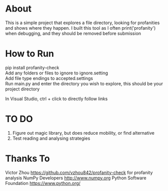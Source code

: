 # About
This is a simple project that explores a file directory, looking for profanities
and shows where they happen.
I built this tool as I often print('profanity') when debugging, and they should be removed before submission

# How to Run
pip install profanity-check   
Add any folders or files to ignore to ignore.setting   
Add file type endings to accepted.settings   
Run main.py and enter the directory you wish to explore, this should be your project directory

In Visual Studio, ctrl + click to directly follow links

# TO DO
1. Figure out magic library, but does reduce mobility, or find alternative
2. Test reading and analysing strategies

# Thanks To
Victor Zhou https://github.com/vzhou842/profanity-check for profanity analysis
NumPy Developers http://www.numpy.org
Python Software Foundation https://www.python.org/
